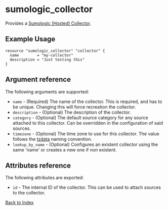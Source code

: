 # sumologic_collector
Provides a [Sumologic (Hosted) Collector][1].

## Example Usage
```hcl
resource "sumologic_collector" "collector" {
  name        = "my-collector"
  description = "Just testing this"
}
```

## Argument reference
The following arguments are supported:
- `name` - (Required) The name of the collector. This is required, and has to be unique. Changing this will force recreation the collector.
- `description` - (Optional) The description of the collector.
- `category` - (Optional) The default source category for any source attached to this collector. Can be overridden in the configuration of said sources.
- `timezone` - (Optional) The time zone to use for this collector. The value follows the [tzdata][2] naming convention.
- `lookup_by_name` - (Optional) Configures an existent collector using the same 'name' or creates a new one if non existent.

## Attributes reference
The following attributes are exported:
- `id` - The internal ID of the collector. This can be used to attach sources to the collector.

[Back to Index][0]

[0]: ../README.md
[1]: https://help.sumologic.com/Send_Data/Hosted_Collectors
[2]: https://en.wikipedia.org/wiki/Tz_database
